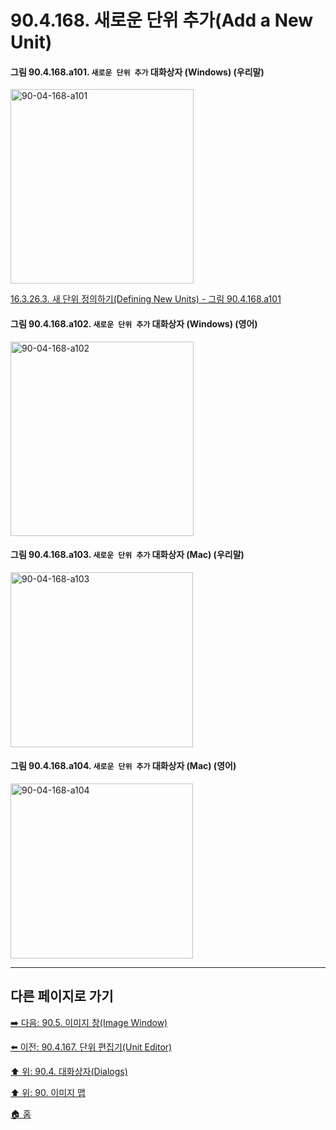 # 90.4.168. 새로운 단위 추가(Add a New Unit)

<a id="90-04-168-a101"></a>

#### 그림 90.4.168.a101. `새로운 단위 추가` 대화상자 (Windows) (우리말)
<img width="293" height="311" alt="90-04-168-a101" src="https://github.com/user-attachments/assets/95588710-bbd0-4ae3-b998-3fef1d0481b6" />

[16.3.26.3. 새 단위 정의하기(Defining New Units) - 그림 90.4.168.a101](./16-03-26-03-defining_new_units.md#90-04-168-a101)

<a id="90-04-168-a102"></a>

#### 그림 90.4.168.a102. `새로운 단위 추가` 대화상자 (Windows) (영어)
<img width="293" height="311" alt="90-04-168-a102" src="https://github.com/user-attachments/assets/e674fd5e-9e73-4f16-a149-1c2ef6785b1c" />

<a id="90-04-168-a103"></a>

#### 그림 90.4.168.a103. `새로운 단위 추가` 대화상자 (Mac) (우리말)
<img width="292" height="280" alt="90-04-168-a103" src="https://github.com/user-attachments/assets/f326316b-02ab-4785-88a7-bb8547d6b39e" />

<a id="90-04-168-a104"></a>

#### 그림 90.4.168.a104. `새로운 단위 추가` 대화상자 (Mac) (영어)
<img width="292" height="280" alt="90-04-168-a104" src="https://github.com/user-attachments/assets/9fe9ee71-1748-468a-87f3-b67f5407ea1a" />

***

## 다른 페이지로 가기

[➡️ 다음: 90.5. 이미지 창(Image Window)](./90-05-00-image_window.md)

[⬅️ 이전: 90.4.167. 단위 편집기(Unit Editor)](./90-04-0167-unit_editor.md)

[⬆️ 위: 90.4. 대화상자(Dialogs)](./90-04-0000-dialogs.md)

[⬆️ 위: 90. 이미지 맵](./90-00-image-map.md)

[🏠 홈](./00-home.md)
